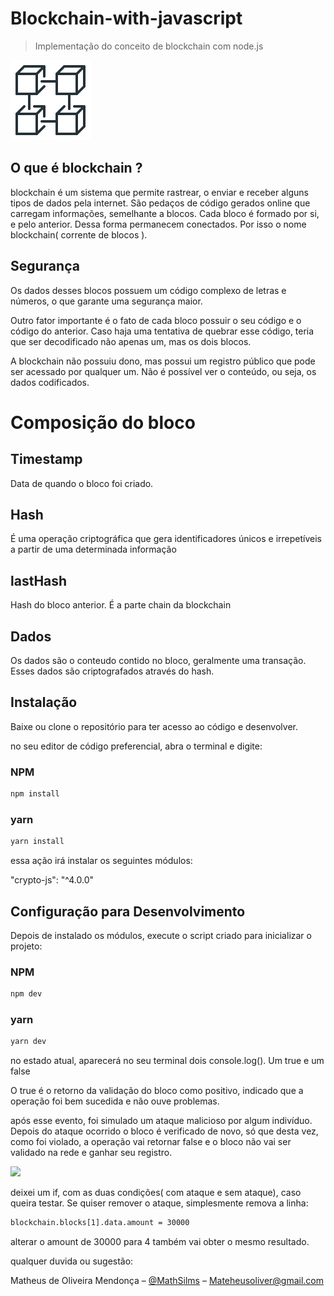 # Blockchain-with-javascript
> Implementação do conceito de blockchain com node.js
             
![width:200px](block.png)                                     

## O que é blockchain ? 

blockchain é um sistema que permite rastrear, o enviar e receber alguns tipos de dados pela internet. São pedaços de código gerados online que carregam informações, semelhante a blocos. Cada bloco é formado por si, e pelo anterior. Dessa forma permanecem conectados. Por isso o nome blockchain( corrente de blocos ).

## Segurança

Os dados desses blocos possuem um código complexo de letras e números, o que garante uma segurança maior.

Outro fator importante é o fato de cada bloco possuir o seu código e o código do anterior. Caso haja uma tentativa de quebrar esse código, teria que ser decodificado não apenas um, mas os dois blocos.

A blockchain não possuiu dono, mas possui um registro público que pode ser acessado por qualquer um. Não é possível ver o conteúdo, ou seja, os dados codificados.

# Composição do bloco 

## Timestamp

Data de quando o bloco foi criado.

## Hash

 É uma operação criptográfica que gera identificadores únicos e irrepetíveis a partir de uma determinada informação
## lastHash

Hash do bloco anterior. É a parte chain da blockchain

## Dados

Os dados são o conteudo contido no bloco, geralmente uma transação. Esses dados são criptografados através do hash.

## Instalação

Baixe ou clone o repositório para ter acesso ao código e desenvolver.

no seu editor de código preferencial, abra o terminal e digite:

### NPM

```sh
npm install
```

### yarn

```sh
yarn install
```

essa ação irá instalar os seguintes módulos:

"crypto-js": "^4.0.0"

## Configuração para Desenvolvimento

Depois de instalado os módulos, execute o script criado para inicializar o projeto: 

### NPM

```sh
npm dev
```
### yarn

```sh
yarn dev
```

no estado atual, aparecerá no seu terminal dois console.log(). Um true e um false

O true é o retorno da validação do bloco como positivo, indicado que a operação foi bem sucedida e não ouve problemas.

após esse evento, foi simulado um ataque malicioso por algum indivíduo. Depois do ataque ocorrido o bloco é verificado de novo, só que desta vez, como foi violado, a operação vai retornar false e o bloco não vai ser validado na rede e ganhar seu registro.

![](./return.png) 

deixei um if, com as duas condições( com ataque e sem ataque), caso queira testar. Se quiser remover o ataque, simplesmente remova a linha:

```sh
blockchain.blocks[1].data.amount = 30000
```

alterar o amount de 30000 para 4 também vai obter o mesmo resultado.



qualquer duvida ou sugestão:


Matheus de Oliveira Mendonça – [@MathSilms](https://www.linkedin.com/in/mathsilms/) – Mateheusoliver@gmail.com
